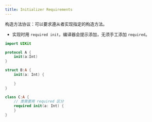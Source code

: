 ```yaml
---
title: Initializer Requirements
---
```


构造方法协议：可以要求遵从者实现指定的构造方法。

- 实现时用 `required init`，编译器会提示添加，无须手工添加 `required`。

```swift
import UIKit

protocol A {
    init(a:Int)
}

struct B:A {
    init(a: Int) {
    
    }
}

class C:A {
    // 类需要用 required 区分
    required init(a: Int) {
    }
}
```

